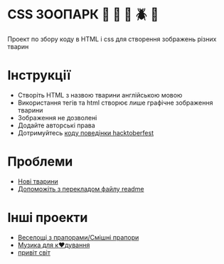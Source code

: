 # CSS ЗООПАРК :pig: :frog: :bee: :beetle: :lion:

Проект по збору коду в HTML і css для створення зображень різних тварин

# Інструкції

+ Створіть HTML з назвою тварини англійською мовою
+ Використання тегів та html створює лише графічне зображення тварини
+ Зображення не дозволені
+ Додайте авторські права
+ Дотримуйтесь [кодy поведінки hacktoberfest](https://docs.google.com/document/d/1gFKOhyUqMZzrZcbq8A_TpO5x9J9HK6agv70awCH8pyI/edit)

# Проблеми

+ [Нові тварини](https://github.com/xaca/css_zoo/issues/2)
+ [Допоможіть з перекладом файлу readme](https://github.com/xaca/css_zoo/issues/1) 

# Інші проекти

+ [Веселощі з прапорами/Смішні прапори](https://github.com/xaca/juego_banderas)
+ [Музика для к:heart:дування](https://github.com/xaca/coding-music)
+ [привіт світ](https://github.com/xaca/holamundo.co) 